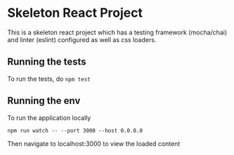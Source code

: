 # Skeleton React Project

This is a skeleton react project which has a testing framework (mocha/chai) and linter (eslint) configured as well as css loaders.

## Running the tests

To run the tests, do `npm test`

## Running the env

To run the application locally

`npm run watch -- --port 3000 --host 0.0.0.0`

Then navigate to localhost:3000 to view the loaded content
